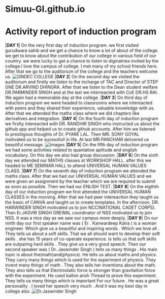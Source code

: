 # Simuu-GI.github.io
# Activity report of induction program

|__DAY 1__| On the very first day of induction program. we first visited gurudwara sahib and we get a chance to know a lot of about of the college. we get to know about the contribution of our college in various field of our country. we were lucky to get a chance to listen to diginatries invited by the college.l love the campus of college. I met many of my school friends here. After that we go to the auditorium of the college and the teachers welcome us. ![GNDEC COLLEGE](https://upload.wikimedia.org/wikipedia/commons/1/12/Guru_Nanak_Dev_Engineering_College,_Ludhiana,_Punjab,_India_04.jpg)
|__DAY 2__| On the second day we visited the auditorium and firstly we listen to the incharge of TAC and Director of STEP GNE DR.ARVIND DHINGRA. After that we listen to the Dean student welfare DR.PARMINDER SINGH and at the last we interreacted with CoE DR.HS RAI. We again had a memorable day at the college.
|__DAY 3__| On third day of induction program we were headed to classrooms where we intereacted with peers and they shared their experience, valuable knowledge with us. After that we attended the maths class where we did chapters like derivatives and integration.
|__DAY 4__| On the fourth day of induction program we firslty intereacted with DR. RANDHIR SINGH who instructed us about the github app and helped us to create github accounts. After him we listened to presitigous thoughts of Dr. PYARE LAL. Then MR. SONY GOYAL motivated us to be sucessfull in life. At last MR.PANCHAM delivered us beautiful message.
![images](https://github.com/user-attachments/assets/6dd72969-b299-4dce-9ef9-20f98774d00f)
|__DAY 5__| On the fifth day of induction program we had some activities related to quantative aptitude and english vocabulary. On this day we also had group discussion.
|__DAY 6__| On the sixth day we attended our MATHS classes at WORKSHOP HALL. after this we headed to ME SEMINAR HALL to attend UNIVERSAL HUMAN VALUES CLASS.
|__DAY 7__| On the seventh day of induction program we attended the maths class. After that we had our UNIVERSAL HUMAN VALUES and we were given an assignment by the teacher which we are required to submit as soon as possible. Then we had our ENLISH TEST.
|__DAY 8__| On the eigthth day of our induction program we first attended the UNIVERSAL HUMAN CLASSES in the morning. After that we had peer intereaction they taught us the basic of CANVA and taught us to create templates. In the afternoon, DR. HARWINDER SINGH motivated us to join NCC(NATIONAL CADET CORPS). Then Er.JASVIR SINGH GREWAL coordinator of NSS motivated us to join NSS. It was a nice day as we saw our campus more deeply.
|__DAY 9__| On our ninth day our first speaker name was ( Er . Kanwardeep Kalra ) is a woman engineer. Which give us a beautiful and inspiring words . Which we love all . They tells us about a soft skills. That we all should want to develop their soft skills . she has 15 years of co-operate experience. Is tells us that soft skills are outparing hard skills . They give us a very good speech. Then our second speaker was  ( Dr. Jaswinder Singh ) tells us many things . His main topic is about the(math)and(physics). He tells us about maths and physics. They carry many things which is used for the experiment of physics. They invent many things of math . They also tells her inventions about the math. They also tells us that Electrostatic force is stronger than gravitation force with the experiment. He used ballon ansh Thread to prove this experiment. They tells us many things which is important For our future . He was a great personality . I loved her speech very much . And it was my best day in college also .![Dr.Jaswinder Singh](https://github.com/user-attachments/assets/a91656e4-bcc1-489b-9e9f-d4729550def3)
